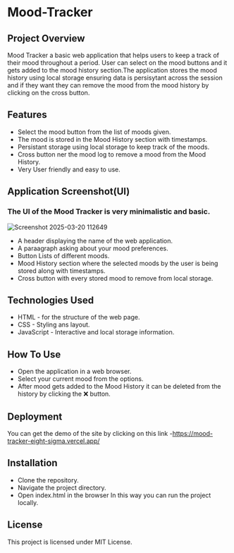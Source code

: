 # Mood-Tracker

## Project Overview
Mood Tracker a basic web application that helps users to keep a track of their mood throughout a period. User can select on the mood buttons and it gets added to the mood history section.The application stores the mood history using local storage ensuring data is persisytant across the session and if they want they can remove the mood from the mood history by clicking on the cross button.

## Features
* Select the mood button from the list of moods given.
* The mood is stored in the Mood History section with timestamps.
* Persistant storage using local storage to keep track of the moods.
* Cross button ner the mood log to remove a mood from the Mood History.
* Very User friendly and easy to use.

## Application Screenshot(UI)
### The UI of the Mood Tracker is very minimalistic and basic.
![Screenshot 2025-03-20 112649](https://github.com/user-attachments/assets/75bd54d1-d0f0-4357-b1bd-33e770a920a3)

* A header displaying the name of the web application.
* A paraagraph asking about your mood preferences.
* Button Lists of different moods.
* Mood History section where the selected moods by the user is being stored along with 
  timestamps.
* Cross button with every stored mood to remove from local storage.

## Technologies Used
* HTML - for the structure of the web page.
* CSS  - Styling ans layout.
* JavaScript - Interactive and local storage information.

## How To Use
* Open the application in a web browser.
* Select your current mood from the options.
* After mood gets added to the Mood History it can be deleted from the history by clicking the ❌ button.

## Deployment
You can get the demo of the site by clicking on this link -https://mood-tracker-eight-sigma.vercel.app/

## Installation
* Clone the repository.
* Navigate the project directory.
* Open index.html in the browser
In this way you can run the project locally.

## License
This project is licensed under MIT License.


  
